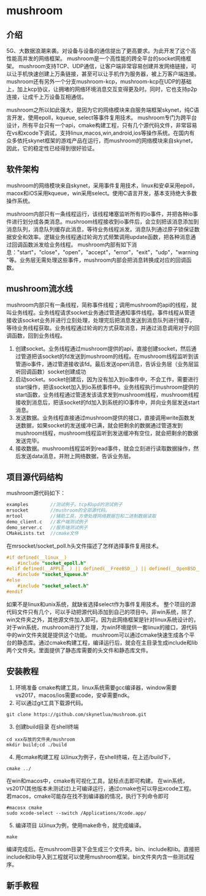 # mushroom

## 介绍
5G、大数据浪潮来袭。对设备与设备的通信提出了更高要求。为此开发了这个高性能高并发的网络框架。
mushroom是一个高性能的跨全平台的socket网络框架。
mushroom支持TCP、UDP通信，让客户端非常容易创建并发网络链接，可以让手机快速创建上万条链接，甚至可以让手机作为服务器，被上万客户端连接。
mushroom还有另外一个分支mushroom-kcp，mushroom-kcp在UDP的基础上，加上kcp协议，让拥堵的网络环境消息交互变得更及时。同时，它也支持p2p连接，让成千上万设备互相通信。

mushroom之所以如此强大，是因为它的网络模块来自服务端框架skynet，纯C语言开发，使用epoll，kqueue, select等事件复用技术。
mushroom专门为跨平台设计，所有平台只有一个api，cmake构建工程，只有几个源代码文件，非常容易在vs和xcode下调试，支持linux,macos,win,android,ios等操作系统。在国内有众多依托skynet框架的游戏产品在运行，而mushroom的网络模块来自skynet，因此，它的稳定性已经得到很好验证。

## 软件架构
mushroom的网络模块来自skynet，采用事件复用技术，linux和安卓采用epoll，macox和iOS采用kqueue，win采用select。使用C语言开发，基本支持绝大多数操作系统。

mushroom内部只有一条线程运行，该线程堵塞监听所有的io事件，并把各种io事件进行划分成各类消息。mushroom线程接收到io事件后，会立刻把该消息添加到消息队列，消息队列缓存此消息，等待业务线程派发。消息队列通过原子锁保证数据安全和效率。逻辑业务线程通过轮询方式频繁调用update函数，把各种消息通过回调函数派发给业务线程。
mushroom内部有如下消息："start"，"close"，"open"，"accept"，"error"，"exit"，"udp"，"warning"等。业务层无需处理这些事件，mushroom内部会把消息转换成对应的回调函数。

## mushroom流水线
mushroom内部只有一条线程，简称事件线程；调用mushroom的api的线程，就叫业务线程。业务线程请求socket业务通过管道通知事件线程。事件线程从管道接收该socket业务并进行立刻处理，处理完后把消息发送到消息队列进行缓存，等待业务线程获取。业务线程通过轮询的方式获取消息，并通过消息调用对于的回调函数，回到业务线程。

1. 创建socket。业务线程通过mushroom提供的api，直接创建socket，然后通过管道把该socket的fd发送到mushroom的线程。在mushroom线程监听到该管道io事件，通过管道接收该fd。最后发送open消息，告诉业务层（业务层监听回调函数）socket创建成功
2. 启动socket。socket创建后，因为没有加入到io事件中，不会工作，需要进行start操作，把该socket加入到io系统事件中。业务线程执行mushroom提供的start函数，业务线程通过管道发该请求发到mushroom线程，mushroom线程接收到消息后，把该socket的fd加入到系统的IO事件中，并向业务层发送start消息。
3. 发送数据。业务线程直接通过mushroom提供的接口，直接调用write函数发送数据，如果socket的发送缓冲已满，就会把剩余的数据通过管道发到mushroom线程，mushroom线程监听到发送缓冲有空位，就会把剩余的数据发送完毕。
4. 接收数据。mushroom线程监听到read事件，就会立刻进行读取数据操作，然后发送data消息，并附上网络数据，告诉业务层。

## 项目源代码结构
mushroom源代码如下：
```c
examples        //测试例子。tcp和upd的测试例子
mrsocket        //mushroom的全部源代码。
mrtool          //辅助工具，方便处理网络数据包和二进制数据读取
demo_client.c   //客户端测试例子
demo_server.c   //服务端测试例子
CMakeLists.txt  //cmake文件
```
在mrsocket/socket_poll.h头文件描述了怎样选择事件复用技术。
```C
#if defined(__linux__)
	#include "socket_epoll.h"
#elif defined(__APPLE__) || defined(__FreeBSD__) || defined(__OpenBSD__) || defined (__NetBSD__)
	#include "socket_kqueue.h"
#else
	#include "socket_select.h"
#endif
```
如果不是linux和unix系统，就缺省选择select作为事件复用技术。
整个项目的源代码文件只有几个，可以手动把源代码添加到自己的项目中。非win系统，除了win文件夹之外，其他源文件加入即可。因为此网络框架是针对linux系统设计的，对于win系统，mushroom进行了处理，为win环境提供一套linux的接口，源代码中的win文件夹就是提供这个功能。
mushroom可以通过cmake快速生成各个平台的静态库。通过cmake构建工程，编译运行后，就会在主目录生成include和lib两个文件夹。里面提供了静态库需要的头文件和静态库文件。

## 安装教程
1. 环境准备
cmake构建工具，linux系统需要gcc编译器，window需要vs2017，macos/ios需要xcode，安卓需要ndk。 
2. 可以通过git工具下载源代码。
```
git clone https://github.com/skynetlua/mushroom.git
```
3. 创建build目录
在shell终端
```
cd xxx存放的文件夹/mushroom
mkdir build;cd ./build
```
4. 用cmake构建工程
以linux为例子，在shell终端，在上述/build下，
```
cmake ../
```
在win和macos中，cmake有可视化工具，鼠标点击即可构建。
在win系统，vs2017(其他版本未测试过)上可编译运行，通过cmake也可以导出xcode工程。
若macos，cmake可能存在找不到编译器的情况，执行下列命令即可
```
#macosx cmake
sudo xcode-select --switch /Applications/Xcode.app/
```
5. 编译项目
以linux为例，使用make命令，就完成编译。
```
make
```
编译完成后。在mushroom目录下会生成三个文件夹。bin、include和lib。直接把include和lib导入到工程就可以使用mushroom框架。bin文件夹内含一些测试程序。

## 新手教程


